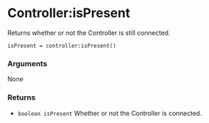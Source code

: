 <!--
category: reference
-->

Controller:isPresent
===

Returns whether or not the Controller is still connected.

    isPresent = controller:isPresent()

### Arguments

None

### Returns

- `boolean isPresent` Whether or not the Controller is connected.

